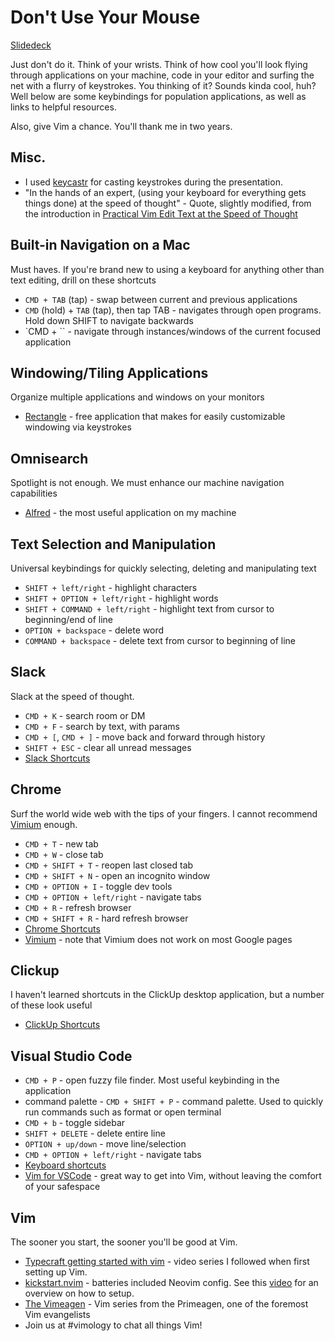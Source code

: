 # Don't Use Your Mouse

[Slidedeck](https://docs.google.com/presentation/d/1hisRIaDZAfZIziXKSxVEUnGCuPAmxWT7a6ZjIk7o3Nc/edit?usp=sharing)

Just don't do it. Think of your wrists. Think of how cool you'll look flying through applications on your machine, code in your editor and surfing the net with a flurry of keystrokes. You thinking of it? Sounds kinda cool, huh? Well below are some keybindings for population applications, as well as links to helpful resources.

Also, give Vim a chance. You'll thank me in two years.

## Misc.

- I used [keycastr](https://github.com/keycastr/keycastr) for casting keystrokes during the presentation.
- "In the hands of an expert, (using your keyboard for everything gets things done) at the speed of thought" - Quote, slightly modified, from the introduction in [Practical Vim Edit Text at the Speed of Thought](https://github.com/eposts/Rich/blob/master/blog/Linux/Practical%20Vim%20Edit%20Text%20at%20the%20Speed%20of%20Thought.pdf)

## Built-in Navigation on a Mac

Must haves. If you're brand new to using a keyboard for anything other than text editing, drill on these shortcuts

- `CMD + TAB` (tap) - swap between current and previous applications
- `CMD` (hold) + `TAB` (tap), then tap TAB - navigates through open programs. Hold down SHIFT to navigate backwards
- `CMD + `` - navigate through instances/windows of the current focused application

## Windowing/Tiling Applications

Organize multiple applications and windows on your monitors

- [Rectangle](https://rectangleapp.com/) - free application that makes for easily customizable windowing via keystrokes

## Omnisearch

Spotlight is not enough. We must enhance our machine navigation capabilities

- [Alfred](https://www.alfredapp.com/) - the most useful application on my machine

## Text Selection and Manipulation

Universal keybindings for quickly selecting, deleting and manipulating text

- `SHIFT + left/right` - highlight characters
- `SHIFT + OPTION + left/right` - highlight words
- `SHIFT + COMMAND + left/right` - highlight text from cursor to beginning/end of line
- `OPTION + backspace` - delete word
- `COMMAND + backspace` - delete text from cursor to beginning of line

## Slack

Slack at the speed of thought.

- `CMD + K` - search room or DM 
- `CMD + F` - search by text, with params
- `CMD + [`, `CMD + ]` - move back and forward through history
- `SHIFT + ESC` - clear all unread messages
- [Slack Shortcuts](https://slack.com/help/articles/201374536-Slack-keyboard-shortcuts)

## Chrome

Surf the world wide web with the tips of your fingers. I cannot recommend [Vimium](https://vimium.github.io/) enough.

- `CMD + T` - new tab
- `CMD + W` - close tab
- `CMD + SHIFT + T` - reopen last closed tab
- `CMD + SHIFT + N` - open an incognito window
- `CMD + OPTION + I` - toggle dev tools
- `CMD + OPTION + left/right` - navigate tabs
- `CMD + R` - refresh browser
- `CMD + SHIFT + R` - hard refresh browser
- [Chrome Shortcuts](https://support.google.com/chrome/answer/157179#zippy=%2Ctab-window-shortcuts)
- [Vimium](https://vimium.github.io/) - note that Vimium does not work on most Google pages

## Clickup

I haven't learned shortcuts in the ClickUp desktop application, but a number of these look useful

- [ClickUp Shortcuts](https://help.clickup.com/hc/en-us/articles/6309030550167-Use-hotkeys-and-keyboard-shortcuts#h_bd493099d8)

## Visual Studio Code 

- `CMD + P` - open fuzzy file finder. Most useful keybinding in the application
- command palette - `CMD + SHIFT + P` - command palette. Used to quickly run commands such as format or open terminal
- `CMD + b` - toggle sidebar
- `SHIFT + DELETE` - delete entire line
- `OPTION + up/down` - move line/selection
- `CMD + OPTION + left/right` - navigate tabs
- [Keyboard shortcuts](https://code.visualstudio.com/shortcuts/keyboard-shortcuts-macos.pdf)
- [Vim for VSCode](https://github.com/VSCodeVim/Vim) - great way to get into Vim, without leaving the comfort of your safespace

## Vim

The sooner you start, the sooner you'll be good at Vim.

- [Typecraft getting started with vim](https://www.youtube.com/playlist?list=PLsz00TDipIffreIaUNk64KxTIkQaGguqn) - video series I followed when first setting up Vim.
- [kickstart.nvim](https://github.com/nvim-lua/kickstart.nvim) - batteries included Neovim config. See this [video](https://www.youtube.com/watch?v=stqUbv-5u2s&ab_channel=TJDeVries) for an overview on how to setup.
- [The Vimeagen](https://www.youtube.com/playlist?list=PLm323Lc7iSW_wuxqmKx_xxNtJC_hJbQ7R) - Vim series from the Primeagen, one of the foremost Vim evangelists
- Join us at #vimology to chat all things Vim!
